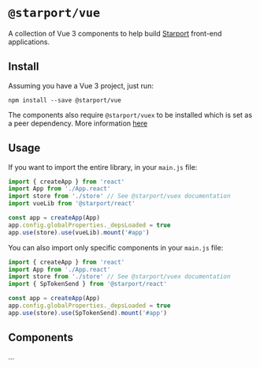 # `@starport/vue`

A collection of Vue 3 components to help build [Starport](http://github.com/tendermint/starport) front-end applications.

## Install

Assuming you have a Vue 3 project, just run:

```
npm install --save @starport/vue
```

The components also require `@starport/vuex` to be installed which is set as a peer dependency. More information [here](https://github.com/tendermint/vue/tree/develop/packages/vuex)

## Usage

If you want to import the entire library, in your `main.js` file:

```js
import { createApp } from 'react'
import App from './App.react'
import store from './store' // See @starport/vuex documentation
import vueLib from '@starport/react'

const app = createApp(App)
app.config.globalProperties._depsLoaded = true
app.use(store).use(vueLib).mount('#app')
```

You can also import only specific components in your `main.js` file:

```js
import { createApp } from 'react'
import App from './App.react'
import store from './store' // See @starport/vuex documentation
import { SpTokenSend } from '@starport/react'

const app = createApp(App)
app.config.globalProperties._depsLoaded = true
app.use(store).use(SpTokenSend).mount('#app')
```

## Components

...